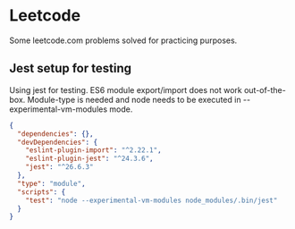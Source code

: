# Leetcode

Some leetcode.com problems solved for practicing purposes.

## Jest setup for testing

Using jest for testing. ES6 module export/import does not work out-of-the-box. Module-type is needed and node needs to be executed in --experimental-vm-modules mode. 

```json
{
  "dependencies": {},
  "devDependencies": {
    "eslint-plugin-import": "^2.22.1",
    "eslint-plugin-jest": "^24.3.6",
    "jest": "^26.6.3"
  },
  "type": "module", 
  "scripts": {
    "test": "node --experimental-vm-modules node_modules/.bin/jest"
  }
}
```

